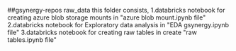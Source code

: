 ##gsynergy-repos raw_data
this folder consists, 
1.databricks notebook for creating azure blob storage mounts in "azure blob mount.ipynb file" 
2.databricks notebook for Exploratory data analysis in "EDA gsynergy.ipynb file" 
3.databricks notebook for creating raw tables in create "raw tables.ipynb file"


